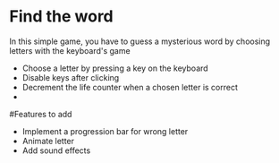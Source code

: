 # Find the word

In this simple game, you have to guess a mysterious word by choosing letters with the keyboard's game

-   Choose a letter by pressing a key on the keyboard
-   Disable keys after clicking
-   Decrement the life counter when a chosen letter is correct
-

#Features to add

-   Implement a progression bar for wrong letter
-   Animate letter
-   Add sound effects
